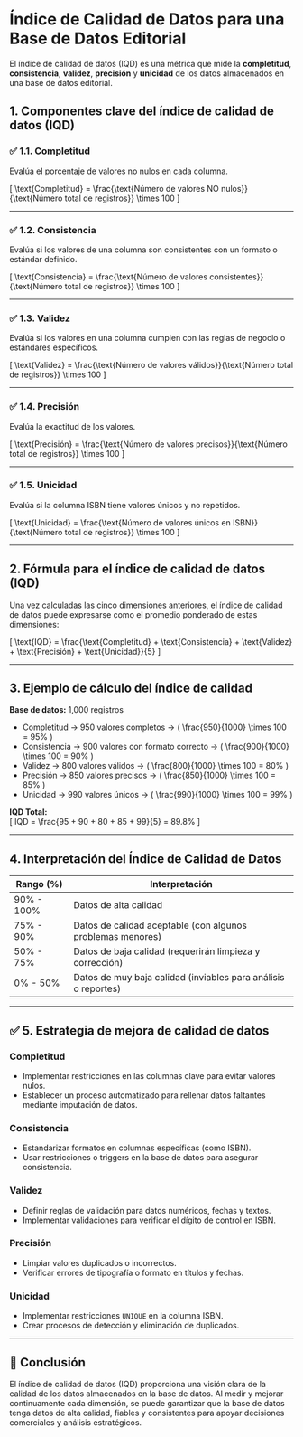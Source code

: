 
# Índice de Calidad de Datos para una Base de Datos Editorial

El índice de calidad de datos (IQD) es una métrica que mide la **completitud**, **consistencia**, **validez**, **precisión** y **unicidad** de los datos almacenados en una base de datos editorial.

## 1. Componentes clave del índice de calidad de datos (IQD)

### ✅ 1.1. Completitud
Evalúa el porcentaje de valores no nulos en cada columna.

\[
\text{Completitud} = \frac{\text{Número de valores NO nulos}}{\text{Número total de registros}} \times 100
\]

---

### ✅ 1.2. Consistencia
Evalúa si los valores de una columna son consistentes con un formato o estándar definido.

\[
\text{Consistencia} = \frac{\text{Número de valores consistentes}}{\text{Número total de registros}} \times 100
\]

---

### ✅ 1.3. Validez
Evalúa si los valores en una columna cumplen con las reglas de negocio o estándares específicos.

\[
\text{Validez} = \frac{\text{Número de valores válidos}}{\text{Número total de registros}} \times 100
\]

---

### ✅ 1.4. Precisión
Evalúa la exactitud de los valores.

\[
\text{Precisión} = \frac{\text{Número de valores precisos}}{\text{Número total de registros}} \times 100
\]

---

### ✅ 1.5. Unicidad
Evalúa si la columna ISBN tiene valores únicos y no repetidos.

\[
\text{Unicidad} = \frac{\text{Número de valores únicos en ISBN}}{\text{Número total de registros}} \times 100
\]

---

## 2. Fórmula para el índice de calidad de datos (IQD)
Una vez calculadas las cinco dimensiones anteriores, el índice de calidad de datos puede expresarse como el promedio ponderado de estas dimensiones:

\[
\text{IQD} = \frac{\text{Completitud} + \text{Consistencia} + \text{Validez} + \text{Precisión} + \text{Unicidad}}{5}
\]

---

## 3. Ejemplo de cálculo del índice de calidad
**Base de datos:** 1,000 registros

- Completitud → 950 valores completos → \( \frac{950}{1000} \times 100 = 95\% \)  
- Consistencia → 900 valores con formato correcto → \( \frac{900}{1000} \times 100 = 90\% \)  
- Validez → 800 valores válidos → \( \frac{800}{1000} \times 100 = 80\% \)  
- Precisión → 850 valores precisos → \( \frac{850}{1000} \times 100 = 85\% \)  
- Unicidad → 990 valores únicos → \( \frac{990}{1000} \times 100 = 99\% \)  

**IQD Total:**  
\[
IQD = \frac{95 + 90 + 80 + 85 + 99}{5} = 89.8\%
\]

---

## 4. Interpretación del Índice de Calidad de Datos

| Rango (%) | Interpretación |
|-----------|----------------|
| 90% - 100% | Datos de alta calidad |
| 75% - 90% | Datos de calidad aceptable (con algunos problemas menores) |
| 50% - 75% | Datos de baja calidad (requerirán limpieza y corrección) |
| 0% - 50% | Datos de muy baja calidad (inviables para análisis o reportes) |

---

## ✅ 5. Estrategia de mejora de calidad de datos
### **Completitud**
- Implementar restricciones en las columnas clave para evitar valores nulos.  
- Establecer un proceso automatizado para rellenar datos faltantes mediante imputación de datos.  

### **Consistencia**
- Estandarizar formatos en columnas específicas (como ISBN).  
- Usar restricciones o triggers en la base de datos para asegurar consistencia.  

### **Validez**
- Definir reglas de validación para datos numéricos, fechas y textos.  
- Implementar validaciones para verificar el dígito de control en ISBN.  

### **Precisión**
- Limpiar valores duplicados o incorrectos.  
- Verificar errores de tipografía o formato en títulos y fechas.  

### **Unicidad**
- Implementar restricciones `UNIQUE` en la columna ISBN.  
- Crear procesos de detección y eliminación de duplicados.  

---

## 🎯 **Conclusión**
El índice de calidad de datos (IQD) proporciona una visión clara de la calidad de los datos almacenados en la base de datos. Al medir y mejorar continuamente cada dimensión, se puede garantizar que la base de datos tenga datos de alta calidad, fiables y consistentes para apoyar decisiones comerciales y análisis estratégicos.
